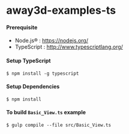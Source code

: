 away3d-examples-ts
==================
#### Prerequisite
* Node.js® : https://nodejs.org/
* TypeScript : http://www.typescriptlang.org/

#### Setup TypeScript
```shell
$ npm install -g typescript
```

#### Setup Dependencies
```shell
$ npm install
```

#### To build ```Basic_View.ts``` example
```shell
$ gulp compile --file src/Basic_View.ts
```
